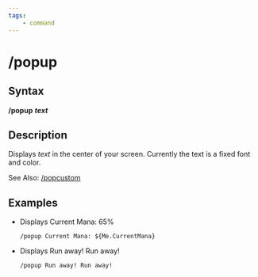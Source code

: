 ```yaml
---
tags:
    - command
---
```

# /popup

## Syntax

**/popup** _**text**_

## Description

Displays _text_ in the center of your screen. Currently the text is a fixed font and color.

See Also: [/popcustom](https://docs.macroquest.org/reference/commands/popcustom)

## Examples

* Displays Current Mana: 65%

  ```text
  /popup Current Mana: ${Me.CurrentMana}
  ```

* Displays Run away! Run away!

  ```text
  /popup Run away! Run away!
  ```
